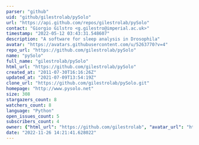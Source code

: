 ```yaml
---
parser: "github"
uid: "github/gilestrolab/pySolo"
url: "https://api.github.com/repos/gilestrolab/pySolo"
contact: "Giorgio Gilstro <g.gilestro@imperial.ac.uk>"
timestamp: "2022-05-12 03:43:31.548607"
description: "A software for sleep analysis in Drosophila"
avatar: "https://avatars.githubusercontent.com/u/5263770?v=4"
repo_url: "https://github.com/gilestrolab/pySolo"
name: "pySolo"
full_name: "gilestrolab/pySolo"
html_url: "https://github.com/gilestrolab/pySolo"
created_at: "2011-07-30T16:16:26Z"
updated_at: "2021-07-09T13:54:19Z"
clone_url: "https://github.com/gilestrolab/pySolo.git"
homepage: "http://www.pysolo.net"
size: 308
stargazers_count: 8
watchers_count: 8
language: "Python"
open_issues_count: 5
subscribers_count: 4
owner: {"html_url": "https://github.com/gilestrolab", "avatar_url": "https://avatars.githubusercontent.com/u/5263770?v=4", "login": "gilestrolab", "type": "Organization"}
date: "2022-11-26 14:21:41.628022"
---
```

